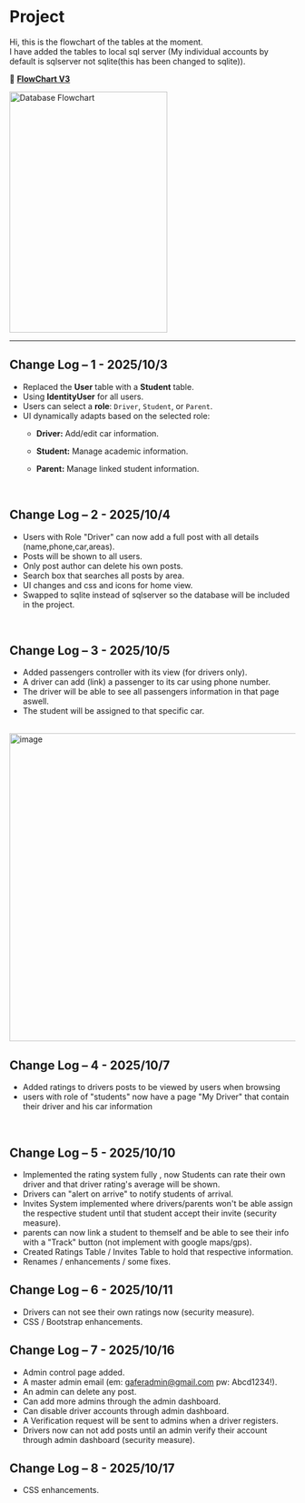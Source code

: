# Project

Hi, this is the flowchart of the tables at the moment. <br> I have added the tables to local sql server (My individual accounts by default is sqlserver not sqlite(this has been changed to sqlite)). <br>

📄 **[FlowChart V3](https://drive.google.com/file/d/1hsIjJOVzErfqHllzKjKEcuNCurKqNMnz/view?usp=drive_link)**

<img width="278" height="424" alt="Database Flowchart" src="https://github.com/user-attachments/assets/52dee91f-0c99-4263-8b0f-2c0f68162144" />

---

## Change Log – 1 - 2025/10/3

- Replaced the **User** table with a **Student** table.  
- Using **IdentityUser** for all users.  
- Users can select a **role**: `Driver`, `Student`, or `Parent`.  
- UI dynamically adapts based on the selected role:  
  - **Driver:** Add/edit car information.  
  - **Student:** Manage academic information.  
  - **Parent:** Manage linked student information.
 
    <br>
    
## Change Log – 2 - 2025/10/4
- Users with Role "Driver" can now add a full post with all details (name,phone,car,areas).
- Posts will be shown to all users.
- Only post author can delete his own posts.
- Search box that searches all posts by area.
- UI changes and css and icons for home view.
- Swapped to sqlite instead of sqlserver so the database will be included in the project.
<br>

## Change Log – 3 - 2025/10/5
- Added passengers controller with its view (for drivers only).
- A driver can add (link) a passenger to its car using phone number.
- The driver will be able to see all passengers information in that page aswell.
- The student will be assigned to that specific car.

<br>
<img width="574" height="542" alt="image" src="https://github.com/user-attachments/assets/59053608-b8e8-4b93-8bf1-c06e33e03601" />

## Change Log – 4 - 2025/10/7
- Added ratings to drivers posts to be viewed by users when browsing
- users with role of "students" now have a page "My Driver" that contain their driver and his car information
<br>

## Change Log – 5 - 2025/10/10
- Implemented the rating system fully , now Students can rate their own driver and that driver rating's average will be shown.
- Drivers can "alert on arrive" to notify students of arrival.
- Invites System implemented where drivers/parents won't be able assign
the respective student until that student accept their invite (security measure).
- parents can now link a student to themself and be able to see their info with a "Track" button (not implement with google maps/gps).
- Created Ratings Table / Invites Table to hold that respective information.
- Renames / enhancements / some fixes.

## Change Log – 6 - 2025/10/11
- Drivers can not see their own ratings now (security measure).
- CSS / Bootstrap enhancements.


## Change Log – 7 - 2025/10/16
- Admin control page added.
- A master admin email (em: gaferadmin@gmail.com pw: Abcd1234!).
- An admin can delete any post.
- Can add more admins through the admin dashboard.
- Can disable driver accounts through admin dashboard.
- A Verification request will be sent to admins when a driver registers.
- Drivers now can not add posts until an admin verify their account through admin dashboard (security measure).


## Change Log – 8 - 2025/10/17
- CSS enhancements.